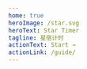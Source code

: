 ```yaml
---
home: true
heroImage: /star.svg
heroText: Star Timer
tagline: 星宿计时
actionText: Start →
actionLink: /guide/
---
```

